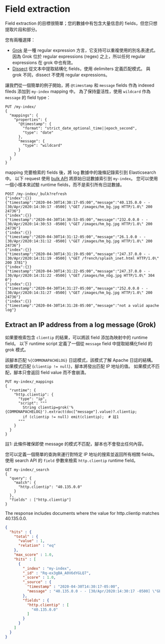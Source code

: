 # Field extraction

Field extraction 的目標很簡單；您的數據中有包含大量信息的 fields，但您只想提取片段和部分。

您有兩種選擇：

* [Grok](https://www.elastic.co/guide/en/elasticsearch/reference/current/grok.html) 是一種 regular expression 方言，它支持可以重複使用的別名表達式。 因為 Grok 位於 regular expressions (regex) 之上，所以任何 regular expressions 在 grok 中也有效。
* [Dissect](https://www.elastic.co/guide/en/elasticsearch/reference/current/dissect.html) 從文本中提取結構化 fields，使用 delimiters 定義匹配模式。 與 grok 不同，dissect 不使用 regular expressions。

讓我們從一個簡單的例子開始，將 `@timestamp` 和 `message` fields 作為 indexed fileds 添加到 `my-index` mapping 中。 為了保持靈活性，使用 `wildcard` 作為 `message` 的 field type：

```http
PUT /my-index/
{
  "mappings": {
    "properties": {
      "@timestamp": {
        "format": "strict_date_optional_time||epoch_second",
        "type": "date"
      },
      "message": {
        "type": "wildcard"
      }
    }
  }
}
```

mapping 完要檢索的 fields 後，將 log 數據中的幾條記錄索引到 Elasticsearch 中。 以下 request 使用 [bulk API](https://www.elastic.co/guide/en/elasticsearch/reference/current/docs-bulk.html) 將原始日誌數據索引到 `my-index`。 您可以使用一個小樣本來試驗 runtime fields，而不是索引所有日誌數據。

```http
POST /my-index/_bulk?refresh
{"index":{}}
{"timestamp":"2020-04-30T14:30:17-05:00","message":"40.135.0.0 - - [30/Apr/2020:14:30:17 -0500] \"GET /images/hm_bg.jpg HTTP/1.0\" 200 24736"}
{"index":{}}
{"timestamp":"2020-04-30T14:30:53-05:00","message":"232.0.0.0 - - [30/Apr/2020:14:30:53 -0500] \"GET /images/hm_bg.jpg HTTP/1.0\" 200 24736"}
{"index":{}}
{"timestamp":"2020-04-30T14:31:12-05:00","message":"26.1.0.0 - - [30/Apr/2020:14:31:12 -0500] \"GET /images/hm_bg.jpg HTTP/1.0\" 200 24736"}
{"index":{}}
{"timestamp":"2020-04-30T14:31:19-05:00","message":"247.37.0.0 - - [30/Apr/2020:14:31:19 -0500] \"GET /french/splash_inet.html HTTP/1.0\" 200 3781"}
{"index":{}}
{"timestamp":"2020-04-30T14:31:22-05:00","message":"247.37.0.0 - - [30/Apr/2020:14:31:22 -0500] \"GET /images/hm_nbg.jpg HTTP/1.0\" 304 0"}
{"index":{}}
{"timestamp":"2020-04-30T14:31:27-05:00","message":"252.0.0.0 - - [30/Apr/2020:14:31:27 -0500] \"GET /images/hm_bg.jpg HTTP/1.0\" 200 24736"}
{"index":{}}
{"timestamp":"2020-04-30T14:31:28-05:00","message":"not a valid apache log"}
```

## Extract an IP address from a log message (Grok)

如果要檢索包含 `clientip` 的結果，可以將該 field 添加為映射中的 runtime field。 以下 runtime script 定義了一個從 `message` field 中提取結構化field 的 grok 模式。

該腳本匹配 `%{COMMONAPACHELOG}` 日誌模式，該模式了解 Apache 日誌的結構。 如果模式匹配 (`clientip != null`)，腳本將發出匹配 IP 地址的值。 如果模式不匹配，腳本只會返回 field value 而不會崩潰。

```http
PUT my-index/_mappings
{
  "runtime": {
    "http.clientip": {
      "type": "ip",
      "script": """
        String clientip=grok('%{COMMONAPACHELOG}').extract(doc["message"].value)?.clientip;
        if (clientip != null) emit(clientip);  # 註1
      """
    }
  }
}
```

註1: 此條件確保即使 message 的模式不匹配，腳本也不會發出任何內容。

您可以定義一個簡單的查詢來運行對特定 IP 地址的搜索並返回所有相關 fields。 使用 search API 的 `field` 參數來檢索 `http.clientip` runtime field。

```http
GET my-index/_search
{
  "query": {
    "match": {
      "http.clientip": "40.135.0.0"
    }
  },
  "fields" : ["http.clientip"]
}
```

The response includes documents where the value for http.clientip matches 40.135.0.0.

```json
{
  "hits" : {
    "total" : {
      "value" : 1,
      "relation" : "eq"
    },
    "max_score" : 1.0,
    "hits" : [
      {
        "_index" : "my-index",
        "_id" : "Rq-ex3gBA_A0V6dYGLQ7",
        "_score" : 1.0,
        "_source" : {
          "timestamp" : "2020-04-30T14:30:17-05:00",
          "message" : "40.135.0.0 - - [30/Apr/2020:14:30:17 -0500] \"GET /images/hm_bg.jpg HTTP/1.0\" 200 24736"
        },
        "fields" : {
          "http.clientip" : [
            "40.135.0.0"
          ]
        }
      }
    ]
  }
}
```
